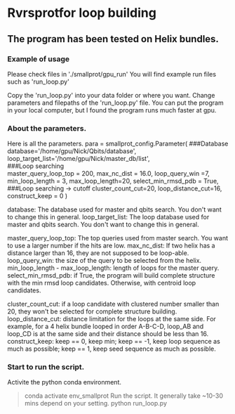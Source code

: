 # Rvrsprotfor loop building
## The program has been tested on Helix bundles.

### Example of usage 
Please check files in './smallprot/gpu_run'
You will find example run files such as 'run_loop.py'

Copy the 'run_loop.py' into your data folder or where you want.
Change parameters and filepaths of the 'run_loop.py' file.
You can put the program in your local computer, but I found the program runs much faster at gpu.

### About the parameters. 
Here is all the parameters.
para = smallprot_config.Parameter(
    ###Database
        database='/home/gpu/Nick/Qbits/database',
        loop_target_list='/home/gpu/Nick/master_db/list',   
    ###Loop searching     
        master_query_loop_top = 200,
        max_nc_dist = 16.0,
        loop_query_win =7,   
        min_loop_length = 3,
        max_loop_length=20,
        select_min_rmsd_pdb = True,
    ###Loop searching -> cutoff 
        cluster_count_cut=20,
        loop_distance_cut=16,
        construct_keep = 0
)

database: The database used for master and qbits search. You don't want to change this in general. 
loop_target_list: The loop database used for master and qbits search. You don't want to change this in general. 

master_query_loop_top: The top queries used from master search. You want to use a larger number if the hits are low.
max_nc_dist: If two helix has a distance larger than 16, they are not supposed to be loop-able. 
loop_query_win: the size of the query to be selected from the helix.
min_loop_length - max_loop_length: length of loops for the master query.
select_min_rmsd_pdb: if True, the program will build complete structure with the min rmsd loop candidates. Otherwise, with centroid loop candidates.

cluster_count_cut: if a loop candidate with clustered number smaller than 20, they won't be selected for complete structure building.
loop_distance_cut: distance limitation for the loops at the same side. For example, for a 4 helix bundle looped in order A-B-C-D, loop_AB and loop_CD is at the same side and their distance should be less than 16. 
construct_keep: keep == 0, keep min; keep == -1, keep loop sequence as much as possible; keep == 1, keep seed sequence as much as possible. 

### Start to run the script.
Activite the python conda environment.
> conda activate env_smallprot
Run the script. It generally take ~10-30 mins depend on your setting.
> python run_loop.py


